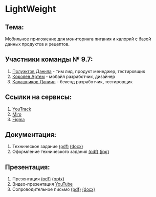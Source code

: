# LightWeight
## Тема:
  Мобильное приложение для мониторинга питания и калорий с базой данных продуктов и рецептов.  
## Участники команды № 9.7:
  1. [Полуэктов Данила](https://github.com/d-poluecktov) - тим лид, продукт менеджер, тестировщик
  2. [Королев Артем](https://github.com/artyomkorolev) - мобайл разработчик, дизайнер
  3. [Калашников Даниил](https://github.com/DanyaKalashnikov) - бекенд разработчик, тестировщик
## Ссылки на сервисы:
  1. [YouTrack](https://d-poluecktov.youtrack.cloud/projects/2061a400-6607-4143-a78c-9aea939eccec)
  2. [Miro](https://miro.com/app/board/uXjVNhjXZ9o=/?share_link_id=132676299437)
  3. [Figma](https://www.figma.com/file/B4OTwyUPCxif8jvCbxd4dY/Light-Weight?type=design&mode=design&t=ht8LhOoVosFd5Bgu-1)
## Документация:
  1. Техническое задание [(pdf)](https://github.com/d-poluecktov/light-weight-app/blob/main/docs/tech%20spec/ТЗ.pdf) [(docx)](https://github.com/d-poluecktov/light-weight-app/blob/main/docs/tech%20spec/ТЗ.docx)
  2. Оформление технического задания [(pdf)](https://github.com/d-poluecktov/light-weight-app/blob/main/docs/tech%20spec/оформление%20тз.pdf) [(jpg)](https://github.com/d-poluecktov/light-weight-app/blob/main/docs/tech%20spec/оформление%20тз.jpg)
## Презентация:
  1. Презентация [(pdf)](https://github.com/d-poluecktov/light-weight-app/blob/main/docs/presentation/presentation.pdf) [(pptx)](https://github.com/d-poluecktov/light-weight-app/blob/main/docs/presentation/presentation.pptx)
  2. Видео-презентация [YouTube](https://youtu.be/NphCBQSNSI8)
  3. Cопроводительное письмо [(pdf)](https://github.com/d-poluecktov/light-weight-app/blob/main/docs/tech%20spec/сопроводительное%20письмо.pdf) [(docx)](https://github.com/d-poluecktov/light-weight-app/blob/main/docs/tech%20spec/Сопроводительное%20письмо.docx)
